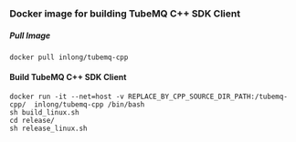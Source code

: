 ### Docker image for building TubeMQ C++ SDK Client
##### Pull Image
```
docker pull inlong/tubemq-cpp
```

#### Build TubeMQ C++ SDK Client
```
docker run -it --net=host -v REPLACE_BY_CPP_SOURCE_DIR_PATH:/tubemq-cpp/  inlong/tubemq-cpp /bin/bash
sh build_linux.sh
cd release/
sh release_linux.sh
```